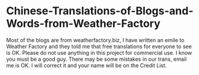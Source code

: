 # Chinese-Translations-of-Blogs-and-Words-from-Weather-Factory
Most of the blogs are from weatherfactory.biz, I have written an emile to Weather Factory and they told me that free translations for everyone to see is OK.
Please do not use anything in this project for commercial use. I know you must be a good guy.
There may be some mistakes in our trans, email me is OK. I will correct it and your name will be on the Credit List.
